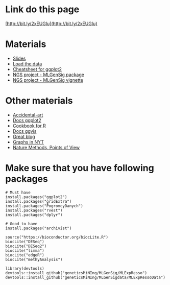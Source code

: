 # Link do this page

[http://bit.ly/2xEUGIu](http://bit.ly/2xEUGIu)

# Materials

- [Slides](DataVisGgplot2.pdf)
- [Load the data](DataVis.R)
- [Cheatsheet for ggplot2](https://www.rstudio.com/wp-content/uploads/2015/03/ggplot2-cheatsheet.pdf)
- [NGS project - MLGenSig package](https://github.com/geneticsMiNIng/MLGenSig)
- [NGS project - MLGenSig vignette](https://github.com/geneticsMiNIng/MLGenSig/blob/master/Vignette/Usage.pdf)

# Other materials

- [Accidental-art](http://accidental-art.tumblr.com/)
- [Docs ggplot2](http://docs.ggplot2.org/current/)
- [Cookbook for R](http://www.cookbook-r.com/Graphs/)
- [Docs ggvis](http://ggvis.rstudio.com/)
- [Great blog](http://flowingdata.com/)
- [Graphs in NYT](http://kpq.github.io/chartsnthings/)
- [Nature Methods, Points of View](http://clearscience.info/wp/?p=546)

# Make sure that you have following packages 

```
# Must have
install.packages("ggplot2")
install.packages("gridExtra")
install.packages("PogromcyDanych")
install.packages("rvest")
install.packages("dplyr")

# Good to have
install.packages("archivist")

source("https://bioconductor.org/biocLite.R")
biocLite("DESeq")
biocLite("DESeq2")
biocLite("limma")
biocLite("edgeR")
biocLite("methyAnalysis")

library(devtools)
devtools::install_github("geneticsMiNIng/MLGenSig/MLExpResso")
devtools::install_github("geneticsMiNIng/MLGenSigdata/MLExpRessoData")
```

